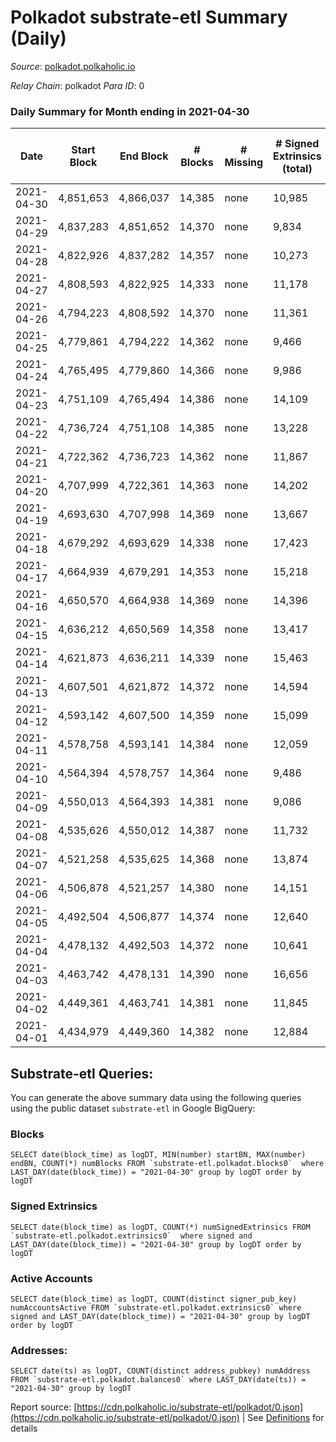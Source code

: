 # Polkadot substrate-etl Summary (Daily)

_Source_: [polkadot.polkaholic.io](https://polkadot.polkaholic.io)

*Relay Chain*: polkadot
*Para ID*: 0



### Daily Summary for Month ending in 2021-04-30


| Date | Start Block | End Block | # Blocks | # Missing | # Signed Extrinsics (total) | # Active Accounts | # Addresses with Balances | # Events | # Transfers | # XCM Transfers In | # XCM Transfers Out |
| ---- | ----------- | --------- | -------- | --------- | --------------------------- | ----------------- | ------------------------- | -------- | ----------- | ------------------ | ------------------- |
| 2021-04-30 | 4,851,653 | 4,866,037 | 14,385 | none  | 10,985 | 4,862 | 292,440 | 73,053 | 10,594 ($275,423,920.76) |   |   |
| 2021-04-29 | 4,837,283 | 4,851,652 | 14,370 | none  | 9,834 | 4,572 |  | 66,398 | 8,955 ($355,039,505.14) |   |   |
| 2021-04-28 | 4,822,926 | 4,837,282 | 14,357 | none  | 10,273 | 4,699 |  | 68,799 | 9,679 ($212,510,833.74) |   |   |
| 2021-04-27 | 4,808,593 | 4,822,925 | 14,333 | none  | 11,178 | 5,098 |  | 72,379 | 10,664 ($186,685,412.42) |   |   |
| 2021-04-26 | 4,794,223 | 4,808,592 | 14,370 | none  | 11,361 | 5,064 |  | 76,410 | 11,169 ($352,754,717.92) |   |   |
| 2021-04-25 | 4,779,861 | 4,794,222 | 14,362 | none  | 9,466 | 4,435 |  | 66,367 | 9,265 ($209,995,931.51) |   |   |
| 2021-04-24 | 4,765,495 | 4,779,860 | 14,366 | none  | 9,986 | 4,348 |  | 68,679 | 10,007 ($180,999,104.74) |   |   |
| 2021-04-23 | 4,751,109 | 4,765,494 | 14,386 | none  | 14,109 | 6,187 |  | 89,256 | 14,974 ($377,188,837.18) |   |   |
| 2021-04-22 | 4,736,724 | 4,751,108 | 14,385 | none  | 13,228 | 5,923 |  | 82,524 | 13,430 ($283,621,377.74) |   |   |
| 2021-04-21 | 4,722,362 | 4,736,723 | 14,362 | none  | 11,867 | 5,317 |  | 78,561 | 12,071 ($316,625,704.12) |   |   |
| 2021-04-20 | 4,707,999 | 4,722,361 | 14,363 | none  | 14,202 | 6,221 |  | 89,243 | 15,047 ($501,735,646.08) |   |   |
| 2021-04-19 | 4,693,630 | 4,707,998 | 14,369 | none  | 13,667 | 5,981 |  | 88,895 | 14,745 ($921,501,181.93) |   |   |
| 2021-04-18 | 4,679,292 | 4,693,629 | 14,338 | none  | 17,423 | 6,503 |  | 103,561 | 19,383 ($670,254,936.86) |   |   |
| 2021-04-17 | 4,664,939 | 4,679,291 | 14,353 | none  | 15,218 | 6,456 |  | 92,449 | 15,491 ($421,505,914.77) |   |   |
| 2021-04-16 | 4,650,570 | 4,664,938 | 14,369 | none  | 14,396 | 6,536 |  | 88,445 | 14,535 ($384,846,011.72) |   |   |
| 2021-04-15 | 4,636,212 | 4,650,569 | 14,358 | none  | 13,417 | 5,954 |  | 83,440 | 13,680 ($422,377,028.84) |   |   |
| 2021-04-14 | 4,621,873 | 4,636,211 | 14,339 | none  | 15,463 | 7,029 |  | 92,780 | 15,748 ($695,049,918.27) |   |   |
| 2021-04-13 | 4,607,501 | 4,621,872 | 14,372 | none  | 14,594 | 6,474 |  | 90,066 | 14,325 ($473,926,933.35) |   |   |
| 2021-04-12 | 4,593,142 | 4,607,500 | 14,359 | none  | 15,099 | 6,846 |  | 91,744 | 14,540 ($352,241,328.60) |   |   |
| 2021-04-11 | 4,578,758 | 4,593,141 | 14,384 | none  | 12,059 | 5,717 |  | 78,638 | 11,423 ($382,734,414.76) |   |   |
| 2021-04-10 | 4,564,394 | 4,578,757 | 14,364 | none  | 9,486 | 4,425 |  | 65,839 | 8,936 ($177,011,384.41) |   |   |
| 2021-04-09 | 4,550,013 | 4,564,393 | 14,381 | none  | 9,086 | 4,207 |  | 61,913 | 8,053 ($134,684,935.63) |   |   |
| 2021-04-08 | 4,535,626 | 4,550,012 | 14,387 | none  | 11,732 | 5,323 |  | 76,990 | 10,992 ($291,617,361.74) |   |   |
| 2021-04-07 | 4,521,258 | 4,535,625 | 14,368 | none  | 13,874 | 6,058 |  | 86,129 | 13,678 ($455,685,908.09) |   |   |
| 2021-04-06 | 4,506,878 | 4,521,257 | 14,380 | none  | 14,151 | 6,228 |  | 87,274 | 13,686 ($463,576,695.38) |   |   |
| 2021-04-05 | 4,492,504 | 4,506,877 | 14,374 | none  | 12,640 | 5,846 |  | 81,355 | 12,417 ($265,572,182.14) |   |   |
| 2021-04-04 | 4,478,132 | 4,492,503 | 14,372 | none  | 10,641 | 4,913 |  | 70,228 | 9,829 ($211,524,991.45) |   |   |
| 2021-04-03 | 4,463,742 | 4,478,131 | 14,390 | none  | 16,656 | 7,510 |  | 96,284 | 16,399 ($561,007,816.66) |   |   |
| 2021-04-02 | 4,449,361 | 4,463,741 | 14,381 | none  | 11,845 | 5,498 |  | 75,518 | 11,179 ($291,206,606.52) |   |   |
| 2021-04-01 | 4,434,979 | 4,449,360 | 14,382 | none  | 12,884 | 5,850 |  | 80,303 | 12,758 ($611,330,534.74) |   |   |

## Substrate-etl Queries:
You can generate the above summary data using the following queries using the public dataset `substrate-etl` in Google BigQuery:


### Blocks
```
SELECT date(block_time) as logDT, MIN(number) startBN, MAX(number) endBN, COUNT(*) numBlocks FROM `substrate-etl.polkadot.blocks0`  where LAST_DAY(date(block_time)) = "2021-04-30" group by logDT order by logDT
```


### Signed Extrinsics
```
SELECT date(block_time) as logDT, COUNT(*) numSignedExtrinsics FROM `substrate-etl.polkadot.extrinsics0`  where signed and LAST_DAY(date(block_time)) = "2021-04-30" group by logDT order by logDT
```


### Active Accounts
```
SELECT date(block_time) as logDT, COUNT(distinct signer_pub_key) numAccountsActive FROM `substrate-etl.polkadot.extrinsics0` where signed and LAST_DAY(date(block_time)) = "2021-04-30" group by logDT order by logDT
```


### Addresses:
```
SELECT date(ts) as logDT, COUNT(distinct address_pubkey) numAddress FROM `substrate-etl.polkadot.balances0` where LAST_DAY(date(ts)) = "2021-04-30" group by logDT
```



Report source: [https://cdn.polkaholic.io/substrate-etl/polkadot/0.json](https://cdn.polkaholic.io/substrate-etl/polkadot/0.json) | See [Definitions](/DEFINITIONS.md) for details

